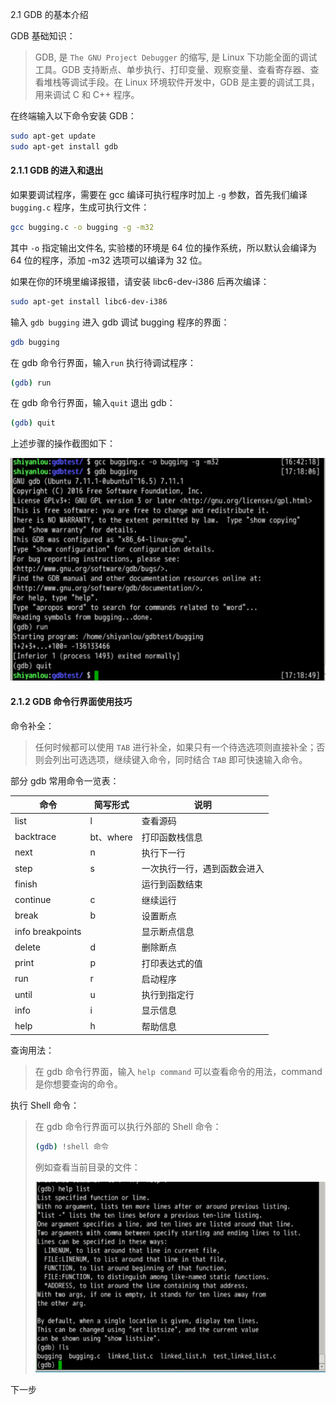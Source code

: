 2.1 GDB 的基本介绍



GDB 基础知识：

> GDB, 是 `The GNU Project Debugger` 的缩写, 是 Linux 下功能全面的调试工具。GDB 支持断点、单步执行、打印变量、观察变量、查看寄存器、查看堆栈等调试手段。在 Linux 环境软件开发中，GDB 是主要的调试工具，用来调试 C 和 C++ 程序。

在终端输入以下命令安装 GDB：

```bash
sudo apt-get update
sudo apt-get install gdb
```

#### 2.1.1 GDB 的进入和退出

如果要调试程序，需要在 gcc 编译可执行程序时加上 `-g` 参数，首先我们编译 `bugging.c` 程序，生成可执行文件：

```bash
gcc bugging.c -o bugging -g -m32
```

其中 `-o` 指定输出文件名, 实验楼的环境是 64 位的操作系统，所以默认会编译为 64 位的程序，添加 -m32 选项可以编译为 32 位。

如果在你的环境里编译报错，请安装 libc6-dev-i386 后再次编译：

```bash
sudo apt-get install libc6-dev-i386
```

输入 `gdb bugging` 进入 gdb 调试 bugging 程序的界面：

```bash
gdb bugging
```

在 gdb 命令行界面，输入`run` 执行待调试程序：

```bash
(gdb) run
```

在 gdb 命令行界面，输入`quit` 退出 gdb：

```bash
(gdb) quit
```

上述步骤的操作截图如下：

![1-2.1.1-1](0.1_GDB基本使用.assets/document-uid735639labid1682timestamp1528105134869.png)

#### 2.1.2 GDB 命令行界面使用技巧

命令补全：

> 任何时候都可以使用 `TAB` 进行补全，如果只有一个待选选项则直接补全；否则会列出可选选项，继续键入命令，同时结合 `TAB` 即可快速输入命令。

部分 gdb 常用命令一览表：

| 命令             | 简写形式  | 说明                         |
| ---------------- | --------- | ---------------------------- |
| list             | l         | 查看源码                     |
| backtrace        | bt、where | 打印函数栈信息               |
| next             | n         | 执行下一行                   |
| step             | s         | 一次执行一行，遇到函数会进入 |
| finish           |           | 运行到函数结束               |
| continue         | c         | 继续运行                     |
| break            | b         | 设置断点                     |
| info breakpoints |           | 显示断点信息                 |
| delete           | d         | 删除断点                     |
| print            | p         | 打印表达式的值               |
| run              | r         | 启动程序                     |
| until            | u         | 执行到指定行                 |
| info             | i         | 显示信息                     |
| help             | h         | 帮助信息                     |

查询用法：

> 在 gdb 命令行界面，输入 `help command` 可以查看命令的用法，command 是你想要查询的命令。

执行 Shell 命令：

> 在 gdb 命令行界面可以执行外部的 Shell 命令：
>
> ```bash
> (gdb) !shell 命令
> ```
>
> 例如查看当前目录的文件：
>
> ![1-2.1.2-1](0.1_GDB基本使用.assets/document-uid735639labid1682timestamp1528105089554.png)



下一步